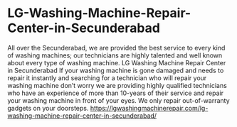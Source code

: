 # LG-Washing-Machine-Repair-Center-in-Secunderabad
All over the Secunderabad, we are provided the best service to every kind of washing machines; our technicians are highly talented and well known about every type of washing machine. LG Washing Machine Repair Center in Secunderabad If your washing machine is gone damaged and needs to repair it instantly and searching for a technician who will repair your washing machine don’t worry we are providing highly qualified technicians who have an experience of more than 10-years of their service and repair your washing machine in front of your eyes. We only repair out-of-warranty gadgets on your doorsteps. https://lgwashingmachinerepair.com/lg-washing-machine-repair-center-in-secunderabad/
